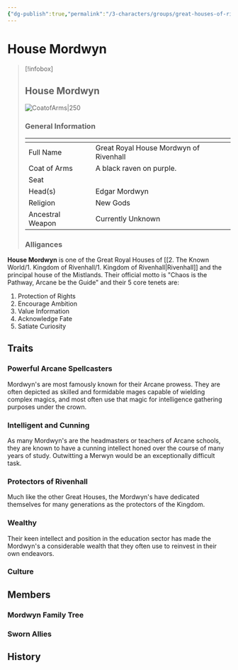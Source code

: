```yaml
---
{"dg-publish":true,"permalink":"/3-characters/groups/great-houses-of-rivenhall/house-mordwyn/house-mordwyn/"}
---
```


# House Mordwyn
> [!infobox] 
> ## House Mordwyn
> ![CoatofArms|250](https://i.imgur.com/Lcwyvn0.png)
> ### General Information
> <table><thead><tr><th colspan="2"></th></tr></thead><tbody><tr><td>Full Name</td><td>Great Royal House Mordwyn of Rivenhall</td></tr><tr><td>Coat of Arms</td><td>A black raven on purple. </td></tr><tr><td>Seat</td><td></td></tr><tr><td>Head(s)</td><td>Edgar Mordwyn</td></tr><tr><td>Religion</td><td> New Gods</td></tr><tr><td>Ancestral Weapon</td><td>Currently Unknown</td></tr></tbody></table>
><h3> Alligances </h3>

**House Mordwyn** is one of the Great Royal Houses of [[2. The Known World/1. Kingdom of Rivenhall/1. Kingdom of Rivenhall\|Rivenhall]] and the principal house of the Mistlands. Their official motto is "Chaos is the Pathway, Arcane be the Guide" and their 5 core tenets are: 
1. Protection of Rights
2. Encourage Ambition 
3. Value Information 
4. Acknowledge Fate
5. Satiate Curiosity

## Traits
### Powerful Arcane Spellcasters
Mordwyn's are most famously known for their Arcane prowess. They are often depicted as skilled and formidable mages capable of wielding complex magics, and most often use that magic for intelligence gathering purposes under the crown. 
### Intelligent and Cunning
As many Mordwyn's are the headmasters or teachers of Arcane schools, they are known to have a cunning intellect honed over the course of many years of study. Outwitting a Merwyn would be an exceptionally difficult task.
### Protectors of Rivenhall
Much like the other Great Houses, the Mordwyn's have dedicated themselves for many generations as the protectors of the Kingdom. 
### Wealthy
Their keen intellect and position in the education sector has made the Mordwyn's a considerable wealth that they often use to reinvest in their own endeavors. 

### Culture

## Members
### Mordwyn Family Tree
### Sworn Allies

## History
